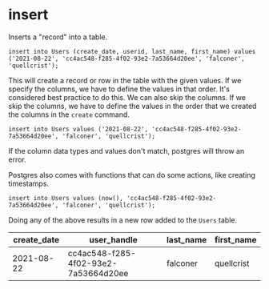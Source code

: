 # insert

Inserts a "record" into a table.

```shell
insert into Users (create_date, userid, last_name, first_name) values ('2021-08-22', 'cc4ac548-f285-4f02-93e2-7a53664d20ee', 'falconer', 'quellcrist');
```

This will create a record or row in the table with the given values. If we specify the columns, we have to define the values in that order.
It's considered best practice to do this. We can also skip the columns. If we skip the columns, we have to define the values in the order that we created the columns in the `create` command.

```shell
insert into Users values ('2021-08-22', 'cc4ac548-f285-4f02-93e2-7a53664d20ee', 'falconer', 'quellcrist');
```

If the column data types and values don't match, postgres will throw an error.

Postgres also comes with functions that can do some actions, like creating timestamps.

```shell
insert into Users values (now(), 'cc4ac548-f285-4f02-93e2-7a53664d20ee', 'falconer', 'quellcrist');
```

Doing any of the above results in a new row added to the `Users` table.

| create_date |             user_handle              | last_name | first_name |
| ----------- | ------------------------------------ | --------- | ---------- |
| 2021-08-22  | cc4ac548-f285-4f02-93e2-7a53664d20ee | falconer  | quellcrist |

